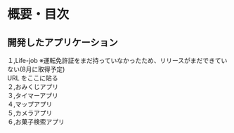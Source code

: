 # 概要・目次
## 開発したアプリケーション
１,Life-job
※運転免許証をまだ持っていなかったため、リリースがまだできていない(8月に取得予定)<br>
URL をここに貼る<br>
２,おみくじアプリ<br>
３,タイマーアプリ<br>
４,マップアプリ<br>
５,カメラアプリ<br>
６,お菓子検索アプリ<br>
